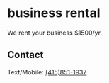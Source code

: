 # business rental

We rent your business $1500/yr.

## Contact

Text/Mobile: [(415)851-1937](tel:4158511937)
